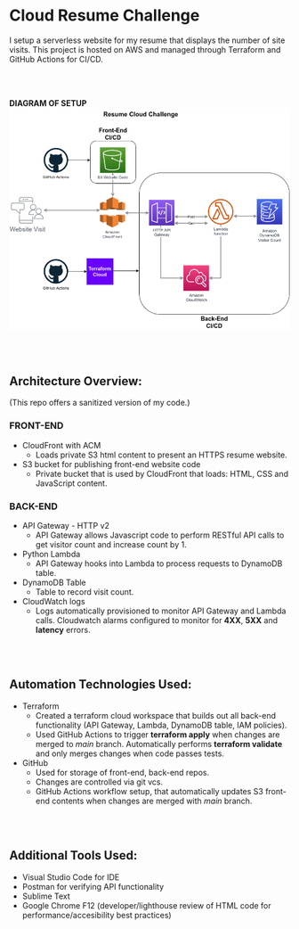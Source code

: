 # Cloud Resume Challenge
I setup a serverless website for my resume that displays the number of site visits.  This project is hosted on AWS and managed through Terraform and GitHub Actions for CI/CD.

<br><br>

**DIAGRAM OF SETUP**
<br>
![Resume Cloud Challenge Diagram](https://github.com/techsoysauce/cloud-resume-challenge-final/blob/main/resume-cloud-diagram.png?raw=true)

<br><br>

## Architecture Overview:
(This repo offers a sanitized version of my code.)
### FRONT-END
* CloudFront with ACM
    * Loads private S3 html content to present an HTTPS resume website.
* S3 bucket for publishing front-end website code
    * Private bucket that is used by CloudFront that loads: HTML, CSS and JavaScript content.

### BACK-END
* API Gateway - HTTP v2
    * API Gateway allows Javascript code to perform RESTful API calls to get visitor count and increase count by 1.
* Python Lambda
    * API Gateway hooks into Lambda to process requests to DynamoDB table.
* DynamoDB Table
    * Table to record visit count.
* CloudWatch logs
    * Logs automatically provisioned to monitor API Gateway and Lambda calls.  Cloudwatch alarms configured to monitor for **4XX**, **5XX** and **latency** errors.

<br><br>

## Automation Technologies Used:
* Terraform
    * Created a terraform cloud workspace that builds out all back-end functionality (API Gateway, Lambda, DynamoDB table, IAM policies).
    * Used GitHub Actions to trigger **terraform apply** when changes are merged to *main* branch.  Automatically performs **terraform validate** and only merges changes when code passes tests.
* GitHub
    * Used for storage of front-end, back-end repos.
    * Changes are controlled via git vcs.
    * GitHub Actions workflow setup, that automatically updates S3 front-end contents when changes are merged with *main* branch.

<br><br>

## Additional Tools Used:
* Visual Studio Code for IDE
* Postman for verifying API functionality
* Sublime Text
* Google Chrome F12 (developer/lighthouse review of HTML code for performance/accesibility best practices)

